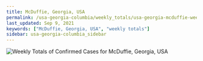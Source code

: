 ```yaml
---
title: McDuffie, Georgia, USA
permalink: /usa-georgia-columbia/weekly_totals/usa-georgia-mcduffie-weekly_totals.html
last_updated: Sep 9, 2021
keywords: ["McDuffie, Georgia, USA", "weekly totals"]
sidebar: usa-georgia-columbia_sidebar
---
```


![Weekly Totals of Confirmed Cases for McDuffie, Georgia, USA](/covid_tracker/images/graphs/usa-georgia-mcduffie-weekly_totals_graph.png)

